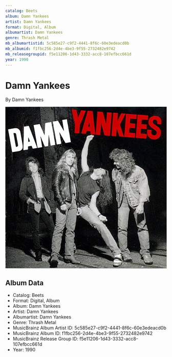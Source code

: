 ```yaml
---
catalog: Beets
album: Damn Yankees
artist: Damn Yankees
format: Digital, Album
albumartist: Damn Yankees
genre: Thrash Metal
mb_albumartistid: 5c585e27-c9f2-4441-8f6c-60e3edeacd0b
mb_albumid: f1fbc256-2d4e-4be3-9f55-2732482e9742
mb_releasegroupid: f5e11206-1d43-3332-acc8-107efbcc661d
year: 1990
---
```


# Damn Yankees

By Damn Yankees

![](../../assets/beetscovers/Damn_Yankees-Damn_Yankees.jpg)

## Album Data

- Catalog: Beets
- Format: Digital, Album
- Album: Damn Yankees
- Artist: Damn Yankees
- Albumartist: Damn Yankees
- Genre: Thrash Metal
- MusicBrainz Album Artist ID: 5c585e27-c9f2-4441-8f6c-60e3edeacd0b
- MusicBrainz Album ID: f1fbc256-2d4e-4be3-9f55-2732482e9742
- MusicBrainz Release Group ID: f5e11206-1d43-3332-acc8-107efbcc661d
- Year: 1990

